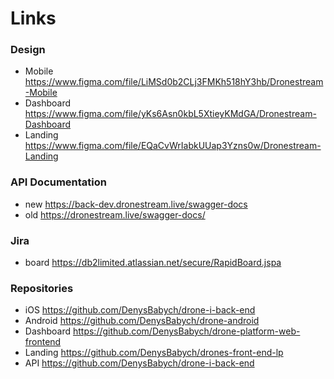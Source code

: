 # Links

### Design
- Mobile https://www.figma.com/file/LiMSd0b2CLj3FMKh518hY3hb/Dronestream-Mobile
- Dashboard https://www.figma.com/file/yKs6Asn0kbL5XtieyKMdGA/Dronestream-Dashboard
- Landing https://www.figma.com/file/EQaCvWrIabkUUap3Yzns0w/Dronestream-Landing

### API Documentation
- new https://back-dev.dronestream.live/swagger-docs
- old https://dronestream.live/swagger-docs/

### Jira 
- board https://db2limited.atlassian.net/secure/RapidBoard.jspa

### Repositories
- iOS https://github.com/DenysBabych/drone-i-back-end
- Android https://github.com/DenysBabych/drone-android
- Dashboard https://github.com/DenysBabych/drone-platform-web-frontend
- Landing https://github.com/DenysBabych/drones-front-end-lp
- API https://github.com/DenysBabych/drone-i-back-end
